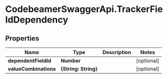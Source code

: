 # CodebeamerSwaggerApi.TrackerFieldDependency

## Properties
Name | Type | Description | Notes
------------ | ------------- | ------------- | -------------
**dependentFieldId** | **Number** |  | [optional] 
**valueCombinations** | **{String: String}** |  | [optional] 
